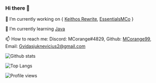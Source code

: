 ### Hi there 👋

🔭 I’m currently working on {
                          [Keithos Rewrite](https://github.com/KeithosTeam/Keithos-Rewrite),
                          [EssentialsMCo](https://github.com/MCorange99/EssentialsMCo)
 }

🌱 I’m currently learning [Java](https://github.com/MCorange99/EssentialsMCo)

📫 How to reach me: 
  Discord: MCorange#4829,
  Github: [MCorange99](https://github.com/MCorange99),
  Email: Gvidasjuknevicius2@gmail.com

<!--
**MCorange99/MCorange99** is a ✨ _special_ ✨ repository because its `README.md` (this file) appears on your GitHub profile.

Here are some ideas to get you started:

- 🔭 I’m currently working on ...
- 🌱 I’m currently learning ...
- 👯 I’m looking to collaborate on ...
- 🤔 I’m looking for help with ...
- 💬 Ask me about ...
- 📫 How to reach me: ...
- 😄 Pronouns: ...
- ⚡ Fun fact: ...
-->

![Github stats](https://github-readme-stats.vercel.app/api?username=MCorange99&show_icons=true&theme=tokyonight)

![Top Langs](https://github-readme-stats.vercel.app/api/top-langs/?username=MCorange99&layout=compact&theme=tokyonight)

![Profile views](https://gpvc.arturio.dev/MCorange99)

